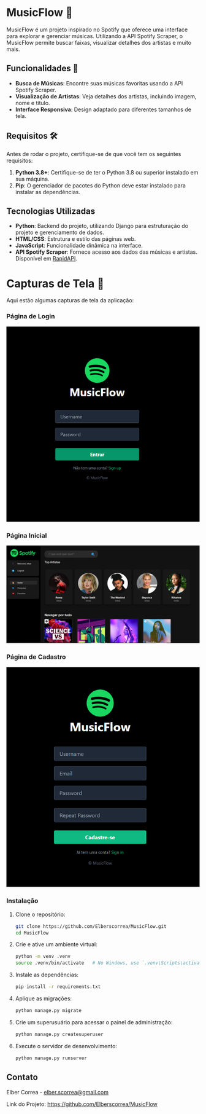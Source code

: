# MusicFlow 🎵

MusicFlow é um projeto inspirado no Spotify que oferece uma interface para explorar e gerenciar músicas. Utilizando a API Spotify Scraper, o MusicFlow permite buscar faixas, visualizar detalhes dos artistas e muito mais.

## Funcionalidades 🚀

- **Busca de Músicas**: Encontre suas músicas favoritas usando a API Spotify Scraper.
- **Visualização de Artistas**: Veja detalhes dos artistas, incluindo imagem, nome e título.
- **Interface Responsiva**: Design adaptado para diferentes tamanhos de tela.

## Requisitos 🛠️

Antes de rodar o projeto, certifique-se de que você tem os seguintes requisitos:

1. **Python 3.8+**: Certifique-se de ter o Python 3.8 ou superior instalado em sua máquina.
2. **Pip**: O gerenciador de pacotes do Python deve estar instalado para instalar as dependências.

## Tecnologias Utilizadas

- **Python**: Backend do projeto, utilizando Django para estruturação do projeto e gerenciamento de dados.
- **HTML/CSS**: Estrutura e estilo das páginas web.
- **JavaScript**: Funcionalidade dinâmica na interface.
- **API Spotify Scraper**: Fornece acesso aos dados das músicas e artistas. Disponível em [RapidAPI](https://rapidapi.com).


# Capturas de Tela 📸

Aqui estão algumas capturas de tela da aplicação:

### Página de Login
![Login](images/login.png)

### Página Inicial
![Home](images/home.png)

### Página de Cadastro
![Logout](images/register.png)


### Instalação

1. Clone o repositório:

   ```sh
   git clone https://github.com/Elberscorrea/MusicFlow.git
   cd MusicFlow
   
2. Crie e ative um ambiente virtual:

   ```sh
   python -m venv .venv
   source .venv/bin/activate   # No Windows, use `.venv\Scripts\activate`

3. Instale as dependências:

   ```sh
   pip install -r requirements.txt

4. Aplique as migrações:

   ```sh
   python manage.py migrate

5. Crie um superusuário para acessar o painel de administração:

   ```sh
   python manage.py createsuperuser

6. Execute o servidor de desenvolvimento:

   ```sh
   python manage.py runserver


## Contato

Elber Correa - elber.scorrea@gmail.com

Link do Projeto: https://github.com/Elberscorrea/MusicFlow


